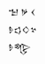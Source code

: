<div class='block'>
<div class='line'>𒈠 𒃻 𒌋</div>
<div class='line'>𒊩𒌓𒄭𒆳</div>
<div class='line'>𒊩𒈜</div>
</div>